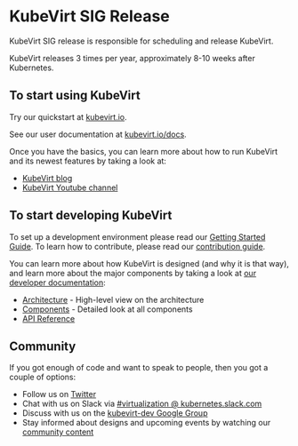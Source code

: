 # KubeVirt SIG Release

KubeVirt SIG release is responsible for scheduling and release KubeVirt.

KubeVirt releases 3 times per year, approximately 8-10 weeks after Kubernetes.

## To start using KubeVirt

Try our quickstart at [kubevirt.io](http://kubevirt.io/get_kubevirt/).

See our user documentation at [kubevirt.io/docs](http://kubevirt.io/user-guide).

Once you have the basics, you can learn more about how to run KubeVirt and its newest features by taking a look at:

 * [KubeVirt blog](https://kubevirt.io/blogs/)
 * [KubeVirt Youtube channel](https://www.youtube.com/channel/UC2FH36TbZizw25pVT1P3C3g)

## To start developing KubeVirt

To set up a development environment please read our
[Getting Started Guide](https://github.com/kubevirt/kubevirt/blob/main/docs/getting-started.md). To learn how to contribute, please read our [contribution guide](./CONTRIBUTING.md).

You can learn more about how KubeVirt is designed (and why it is that way),
and learn more about the major components by taking a look at
[our developer documentation](https://github.com/kubevirt/kubevirt/blob/main/docs/):

 * [Architecture](https://github.com/kubevirt/kubevirt/blob/main/docs/architecture.md) - High-level view on the architecture
 * [Components](https://github.com/kubevirt/kubevirt/blob/main/docs/components.md) - Detailed look at all components
 * [API Reference](https://kubevirt.io/api-reference/)

## Community

If you got enough of code and want to speak to people, then you got a couple
of options:

* Follow us on [Twitter](https://twitter.com/kubevirt)
* Chat with us on Slack via [#virtualization @ kubernetes.slack.com](https://kubernetes.slack.com/?redir=%2Farchives%2FC8ED7RKFE)
* Discuss with us on the [kubevirt-dev Google Group](https://groups.google.com/forum/#!forum/kubevirt-dev)
* Stay informed about designs and upcoming events by watching our [community content](https://github.com/kubevirt/community/)




